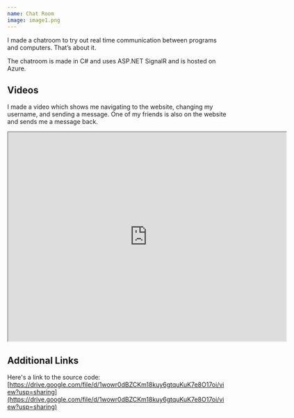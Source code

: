 ```yaml
---
name: Chat Room
image: image1.png
---
```


I made a chatroom to try out real time communication between programs and computers. That’s about it.

The chatroom is made in C# and uses ASP.NET SignalR and is hosted on Azure.

## Videos

I made a video which shows me navigating to the website, changing my username, and sending  a message. One of my friends is also on the website and sends me a message back.

<iframe src="https://drive.google.com/file/d/18B24nZ26wSVsustFKRIuAnJGA46ltPXR/preview" width="640" height="480"></iframe>

## Additional Links

Here's a link to the source code: [https://drive.google.com/file/d/1wowr0dBZCKm18kuy6gtquKuK7e8O17oi/view?usp=sharing](https://drive.google.com/file/d/1wowr0dBZCKm18kuy6gtquKuK7e8O17oi/view?usp=sharing)
